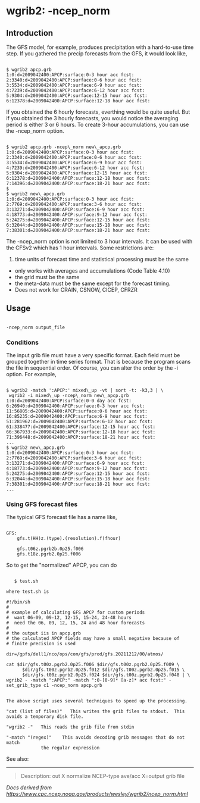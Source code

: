 # wgrib2: -ncep_norm

## Introduction

The GFS model, for example, produces precipitation with a
hard-to-use time step. If you gathered the precip forecasts
from the GFS, it would look like,

```

$ wgrib2 apcp.grb
1:0:d=2009042400:APCP:surface:0-3 hour acc fcst:
2:3340:d=2009042400:APCP:surface:0-6 hour acc fcst:
3:5534:d=2009042400:APCP:surface:6-9 hour acc fcst:
4:7239:d=2009042400:APCP:surface:6-12 hour acc fcst:
5:9304:d=2009042400:APCP:surface:12-15 hour acc fcst:
6:12378:d=2009042400:APCP:surface:12-18 hour acc fcst:

```

If you obtained the 6 hourly forecasts, everthing would be
quite useful. But if you obtained the 3 hourly forecasts, you
would notice the averaging period is either 3 or 6 hours. To
create 3-hour accumulations, you can use the
-ncep_norm option.

```

$ wgrib2 apcp.grb -ncep\_norm new\_apcp.grb
1:0:d=2009042400:APCP:surface:0-3 hour acc fcst:
2:3340:d=2009042400:APCP:surface:0-6 hour acc fcst:
3:5534:d=2009042400:APCP:surface:6-9 hour acc fcst:
4:7239:d=2009042400:APCP:surface:6-12 hour acc fcst:
5:9304:d=2009042400:APCP:surface:12-15 hour acc fcst:
6:12378:d=2009042400:APCP:surface:12-18 hour acc fcst:
7:14396:d=2009042400:APCP:surface:18-21 hour acc fcst:
$
$ wgrib2 new\_apcp.grb
1:0:d=2009042400:APCP:surface:0-3 hour acc fcst:
2:7769:d=2009042400:APCP:surface:3-6 hour acc fcst:
3:13271:d=2009042400:APCP:surface:6-9 hour acc fcst:
4:18773:d=2009042400:APCP:surface:9-12 hour acc fcst:
5:24275:d=2009042400:APCP:surface:12-15 hour acc fcst:
6:32044:d=2009042400:APCP:surface:15-18 hour acc fcst:
7:38301:d=2009042400:APCP:surface:18-21 hour acc fcst:

```

The -ncep_norm option is not limited
to 3 hour intervals. It can be used with the CFSv2 which has
1 hour intervals. Some restrictions are:

1. time units of forecast time and statistical processing must be the same

- only works with averages and accumulations (Code Table 4.10)
- the grid must be the same
- the meta-data must be the same except for the forecast timing.
- Does not work for CRAIN, CSNOW, CICEP, CFRZR

## Usage

```

-ncep_norm output_file

```

### Conditions

The input grib file must have a very specific format.
Each field must be grouped together in time series format.
That is because the program scans the file in sequential order.
Of course, you can alter the order by the -i
option. For example,

```

$ wgrib2 -match ':APCP:' mixed\_up -vt | sort -t: -k3,3 | \
 wgrib2 -i mixed\_up -ncep\_norm new\_apcp.grb
1:0:d=2009042400:APCP:surface:0-0 day acc fcst:
6:26940:d=2009042400:APCP:surface:0-3 hour acc fcst:
11:56805:d=2009042400:APCP:surface:0-6 hour acc fcst:
16:85235:d=2009042400:APCP:surface:6-9 hour acc fcst:
51:281962:d=2009042400:APCP:surface:6-12 hour acc fcst:
61:338477:d=2009042400:APCP:surface:12-15 hour acc fcst:
66:367933:d=2009042400:APCP:surface:12-18 hour acc fcst:
71:396448:d=2009042400:APCP:surface:18-21 hour acc fcst:
...
$ wgrib2 new\_apcp.grb
1:0:d=2009042400:APCP:surface:0-3 hour acc fcst:
2:7769:d=2009042400:APCP:surface:3-6 hour acc fcst:
3:13271:d=2009042400:APCP:surface:6-9 hour acc fcst:
4:18773:d=2009042400:APCP:surface:9-12 hour acc fcst:
5:24275:d=2009042400:APCP:surface:12-15 hour acc fcst:
6:32044:d=2009042400:APCP:surface:15-18 hour acc fcst:
7:38301:d=2009042400:APCP:surface:18-21 hour acc fcst:
...

```

### Using GFS forecast files

The typical GFS forecast file has a name like,

```

GFS:
    gfs.t(HH)z.(type).(resolution).f(fhour)

    gfs.t06z.pgrb2b.0p25.f006
    gfs.t18z.pgrb2.0p25.f006

```

So to get the "normalized" APCP, you can do

```

   $ test.sh

where test.sh is

#!/bin/sh
#
# example of calculating GFS APCP for custom periods
#  want 06-09, 09-12, 12-15, 15-24, 24-48 hours
#  need the 06, 09, 12, 15, 24 and 48 hour forecasts
#
# the output iis in apcp.grb
# the calculated APCP fields may have a small negative because of
# finite precision is used

dir=/gpfs/dell1/nco/ops/com/gfs/prod/gfs.20211212/00/atmos/

cat $dir/gfs.t00z.pgrb2.0p25.f006 $dir/gfs.t00z.pgrb2.0p25.f009 \
      $dir/gfs.t00z.pgrb2.0p25.f012 $dir/gfs.t00z.pgrb2.0p25.f015 \
      $dir/gfs.t00z.pgrb2.0p25.f024 $dir/gfs.t00z.pgrb2.0p25.f048 | \
wgrib2 - -match ":APCP:" -match ":0-[0-9]* [a-z]* acc fcst:" -set_grib_type c1 -ncep_norm apcp.grb


The above script uses several techniques to speed up the processing.

"cat (list of files)"   This writes the grib files to stdout.  This avoids a temporary disk file.

"wgrib2 -"   This reads the grib file from stdin

"-match "(regex)"    This avoids decoding grib messages that do not match
             the regular expression

```

See also:

---

> Description: out X normalize NCEP-type ave/acc X=output grib file

_Docs derived from <https://www.cpc.ncep.noaa.gov/products/wesley/wgrib2/ncep_norm.html>_
